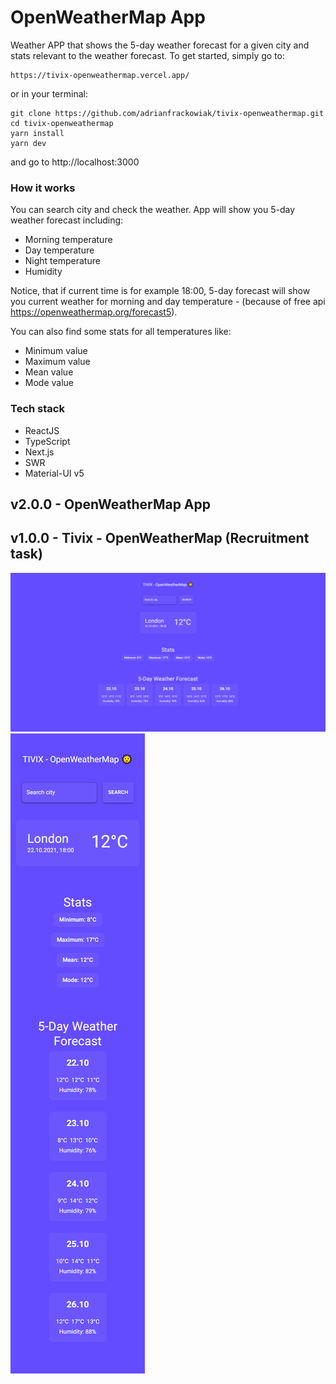 # OpenWeatherMap App

Weather APP that shows the 5-day weather forecast for a given city and stats relevant to the weather forecast.
To get started, simply go to:

```
https://tivix-openweathermap.vercel.app/
```

or in your terminal:

```
git clone https://github.com/adrianfrackowiak/tivix-openweathermap.git
cd tivix-openweathermap
yarn install
yarn dev
```

and go to http://localhost:3000

### How it works

You can search city and check the weather. App will show you 5-day weather forecast including:

- Morning temperature
- Day temperature
- Night temperature
- Humidity

Notice, that if current time is for example 18:00, 5-day forecast will show you current weather for morning and day temperature - (because of free api https://openweathermap.org/forecast5).

You can also find some stats for all temperatures like:

- Minimum value
- Maximum value
- Mean value
- Mode value

### Tech stack

- ReactJS
- TypeScript
- Next.js
- SWR
- Material-UI v5

## v2.0.0 - OpenWeatherMap App



## v1.0.0 - Tivix - OpenWeatherMap (Recruitment task)

![Desktop](./public/desktop.png)
![Mobile](./public/mobile.png)
